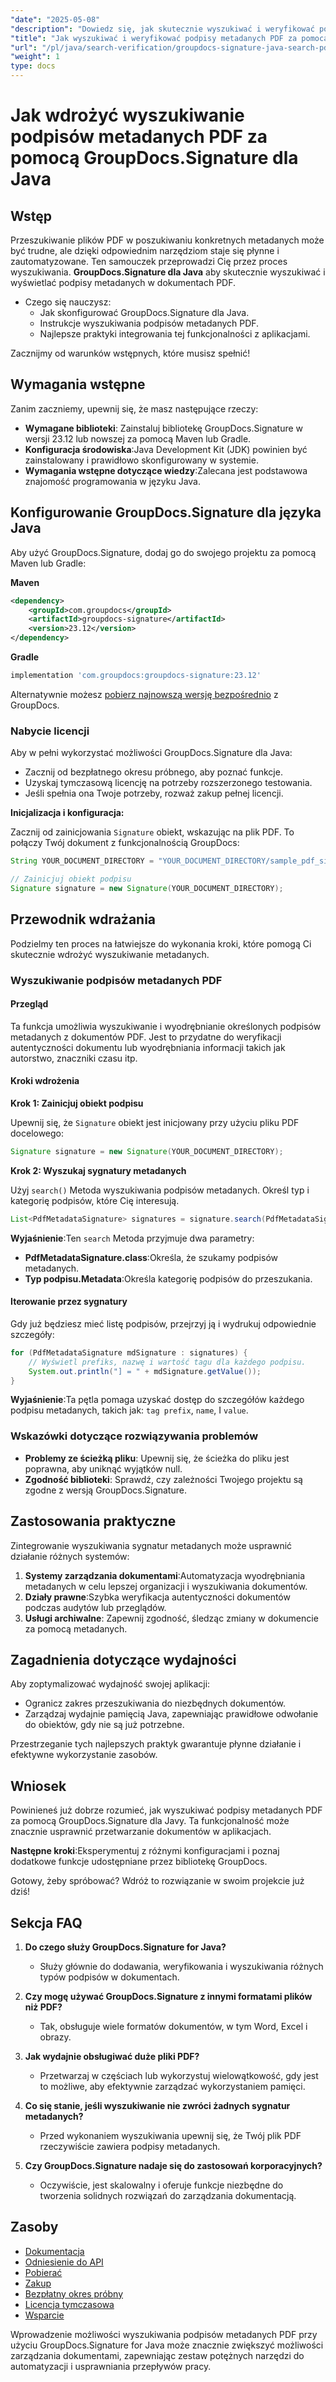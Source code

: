 ```yaml
---
"date": "2025-05-08"
"description": "Dowiedz się, jak skutecznie wyszukiwać i weryfikować podpisy metadanych w dokumentach PDF za pomocą GroupDocs.Signature for Java. Usprawnij zarządzanie dokumentami dzięki naszemu przewodnikowi krok po kroku."
"title": "Jak wyszukiwać i weryfikować podpisy metadanych PDF za pomocą GroupDocs.Signature dla Java"
"url": "/pl/java/search-verification/groupdocs-signature-java-search-pdf-metadata-signatures/"
"weight": 1
type: docs
---
```

# Jak wdrożyć wyszukiwanie podpisów metadanych PDF za pomocą GroupDocs.Signature dla Java

## Wstęp

Przeszukiwanie plików PDF w poszukiwaniu konkretnych metadanych może być trudne, ale dzięki odpowiednim narzędziom staje się płynne i zautomatyzowane. Ten samouczek przeprowadzi Cię przez proces wyszukiwania. **GroupDocs.Signature dla Java** aby skutecznie wyszukiwać i wyświetlać podpisy metadanych w dokumentach PDF.

- Czego się nauczysz:
  - Jak skonfigurować GroupDocs.Signature dla Java.
  - Instrukcje wyszukiwania podpisów metadanych PDF.
  - Najlepsze praktyki integrowania tej funkcjonalności z aplikacjami.

Zacznijmy od warunków wstępnych, które musisz spełnić!

## Wymagania wstępne

Zanim zaczniemy, upewnij się, że masz następujące rzeczy:

- **Wymagane biblioteki**: Zainstaluj bibliotekę GroupDocs.Signature w wersji 23.12 lub nowszej za pomocą Maven lub Gradle.
- **Konfiguracja środowiska**:Java Development Kit (JDK) powinien być zainstalowany i prawidłowo skonfigurowany w systemie.
- **Wymagania wstępne dotyczące wiedzy**:Zalecana jest podstawowa znajomość programowania w języku Java.

## Konfigurowanie GroupDocs.Signature dla języka Java

Aby użyć GroupDocs.Signature, dodaj go do swojego projektu za pomocą Maven lub Gradle:

**Maven**
```xml
<dependency>
    <groupId>com.groupdocs</groupId>
    <artifactId>groupdocs-signature</artifactId>
    <version>23.12</version>
</dependency>
```

**Gradle**
```gradle
implementation 'com.groupdocs:groupdocs-signature:23.12'
```

Alternatywnie możesz [pobierz najnowszą wersję bezpośrednio](https://releases.groupdocs.com/signature/java/) z GroupDocs.

### Nabycie licencji

Aby w pełni wykorzystać możliwości GroupDocs.Signature dla Java:
- Zacznij od bezpłatnego okresu próbnego, aby poznać funkcje.
- Uzyskaj tymczasową licencję na potrzeby rozszerzonego testowania.
- Jeśli spełnia ona Twoje potrzeby, rozważ zakup pełnej licencji.

**Inicjalizacja i konfiguracja:**

Zacznij od zainicjowania `Signature` obiekt, wskazując na plik PDF. To połączy Twój dokument z funkcjonalnością GroupDocs:

```java
String YOUR_DOCUMENT_DIRECTORY = "YOUR_DOCUMENT_DIRECTORY/sample_pdf_signed_metadata.pdf"; // Zastąp ścieżką do pliku

// Zainicjuj obiekt podpisu
Signature signature = new Signature(YOUR_DOCUMENT_DIRECTORY);
```

## Przewodnik wdrażania

Podzielmy ten proces na łatwiejsze do wykonania kroki, które pomogą Ci skutecznie wdrożyć wyszukiwanie metadanych.

### Wyszukiwanie podpisów metadanych PDF

#### Przegląd

Ta funkcja umożliwia wyszukiwanie i wyodrębnianie określonych podpisów metadanych z dokumentów PDF. Jest to przydatne do weryfikacji autentyczności dokumentu lub wyodrębniania informacji takich jak autorstwo, znaczniki czasu itp.

#### Kroki wdrożenia

**Krok 1: Zainicjuj obiekt podpisu**

Upewnij się, że `Signature` obiekt jest inicjowany przy użyciu pliku PDF docelowego:

```java
Signature signature = new Signature(YOUR_DOCUMENT_DIRECTORY);
```

**Krok 2: Wyszukaj sygnatury metadanych**

Użyj `search()` Metoda wyszukiwania podpisów metadanych. Określ typ i kategorię podpisów, które Cię interesują.

```java
List<PdfMetadataSignature> signatures = signature.search(PdfMetadataSignature.class, SignatureType.Metadata);
```

**Wyjaśnienie**:Ten `search` Metoda przyjmuje dwa parametry:
- **PdfMetadataSignature.class**:Określa, że szukamy podpisów metadanych.
- **Typ podpisu.Metadata**:Określa kategorię podpisów do przeszukania.

#### Iterowanie przez sygnatury

Gdy już będziesz mieć listę podpisów, przejrzyj ją i wydrukuj odpowiednie szczegóły:

```java
for (PdfMetadataSignature mdSignature : signatures) {
    // Wyświetl prefiks, nazwę i wartość tagu dla każdego podpisu.
    System.out.println("] = " + mdSignature.getValue());
}
```

**Wyjaśnienie**:Ta pętla pomaga uzyskać dostęp do szczegółów każdego podpisu metadanych, takich jak: `tag prefix`, `name`, I `value`.

### Wskazówki dotyczące rozwiązywania problemów

- **Problemy ze ścieżką pliku**: Upewnij się, że ścieżka do pliku jest poprawna, aby uniknąć wyjątków null.
- **Zgodność biblioteki**: Sprawdź, czy zależności Twojego projektu są zgodne z wersją GroupDocs.Signature.

## Zastosowania praktyczne

Zintegrowanie wyszukiwania sygnatur metadanych może usprawnić działanie różnych systemów:

1. **Systemy zarządzania dokumentami**:Automatyzacja wyodrębniania metadanych w celu lepszej organizacji i wyszukiwania dokumentów.
2. **Działy prawne**:Szybka weryfikacja autentyczności dokumentów podczas audytów lub przeglądów.
3. **Usługi archiwalne**: Zapewnij zgodność, śledząc zmiany w dokumencie za pomocą metadanych.

## Zagadnienia dotyczące wydajności

Aby zoptymalizować wydajność swojej aplikacji:
- Ogranicz zakres przeszukiwania do niezbędnych dokumentów.
- Zarządzaj wydajnie pamięcią Java, zapewniając prawidłowe odwołanie do obiektów, gdy nie są już potrzebne.

Przestrzeganie tych najlepszych praktyk gwarantuje płynne działanie i efektywne wykorzystanie zasobów.

## Wniosek

Powinieneś już dobrze rozumieć, jak wyszukiwać podpisy metadanych PDF za pomocą GroupDocs.Signature dla Javy. Ta funkcjonalność może znacznie usprawnić przetwarzanie dokumentów w aplikacjach.

**Następne kroki**:Eksperymentuj z różnymi konfiguracjami i poznaj dodatkowe funkcje udostępniane przez bibliotekę GroupDocs.

Gotowy, żeby spróbować? Wdróż to rozwiązanie w swoim projekcie już dziś!

## Sekcja FAQ

1. **Do czego służy GroupDocs.Signature for Java?**
   - Służy głównie do dodawania, weryfikowania i wyszukiwania różnych typów podpisów w dokumentach.

2. **Czy mogę używać GroupDocs.Signature z innymi formatami plików niż PDF?**
   - Tak, obsługuje wiele formatów dokumentów, w tym Word, Excel i obrazy.

3. **Jak wydajnie obsługiwać duże pliki PDF?**
   - Przetwarzaj w częściach lub wykorzystuj wielowątkowość, gdy jest to możliwe, aby efektywnie zarządzać wykorzystaniem pamięci.

4. **Co się stanie, jeśli wyszukiwanie nie zwróci żadnych sygnatur metadanych?**
   - Przed wykonaniem wyszukiwania upewnij się, że Twój plik PDF rzeczywiście zawiera podpisy metadanych.

5. **Czy GroupDocs.Signature nadaje się do zastosowań korporacyjnych?**
   - Oczywiście, jest skalowalny i oferuje funkcje niezbędne do tworzenia solidnych rozwiązań do zarządzania dokumentacją.

## Zasoby
- [Dokumentacja](https://docs.groupdocs.com/signature/java/)
- [Odniesienie do API](https://reference.groupdocs.com/signature/java/)
- [Pobierać](https://releases.groupdocs.com/signature/java/)
- [Zakup](https://purchase.groupdocs.com/buy)
- [Bezpłatny okres próbny](https://releases.groupdocs.com/signature/java/)
- [Licencja tymczasowa](https://purchase.groupdocs.com/temporary-license/)
- [Wsparcie](https://forum.groupdocs.com/c/signature/)

Wprowadzenie możliwości wyszukiwania podpisów metadanych PDF przy użyciu GroupDocs.Signature for Java może znacznie zwiększyć możliwości zarządzania dokumentami, zapewniając zestaw potężnych narzędzi do automatyzacji i usprawniania przepływów pracy.
